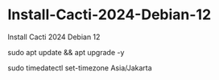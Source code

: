 # Install-Cacti-2024-Debian-12
Install Cacti 2024 Debian 12

sudo apt update && apt upgrade -y

sudo timedatectl set-timezone Asia/Jakarta

